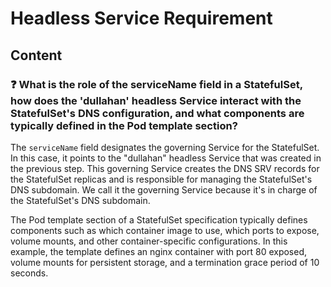 # Headless Service Requirement

## Content

### ❓ What is the role of the serviceName field in a StatefulSet, how does the 'dullahan' headless Service interact with the StatefulSet's DNS configuration, and what components are typically defined in the Pod template section?
The `serviceName` field designates the governing Service for the StatefulSet. In this case, it points to the "dullahan" headless Service that was created in the previous step. This governing Service creates the DNS SRV records for the StatefulSet replicas and is responsible for managing the StatefulSet's DNS subdomain. We call it the governing Service because it's in charge of the StatefulSet's DNS subdomain.

The Pod template section of a StatefulSet specification typically defines components such as which container image to use, which ports to expose, volume mounts, and other container-specific configurations. In this example, the template defines an nginx container with port 80 exposed, volume mounts for persistent storage, and a termination grace period of 10 seconds.

